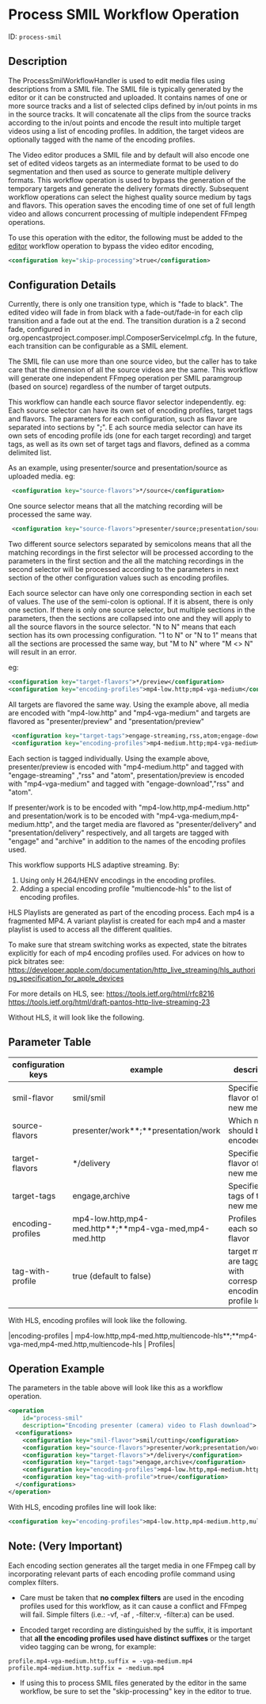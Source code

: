 Process SMIL Workflow Operation
=======================================

ID: `process-smil`


Description
-----------

The ProcessSmilWorkflowHandler is used to edit media files using descriptions from a SMIL file.
The SMIL file is typically generated by the editor or it can be constructed and uploaded.
It contains names of one or more source tracks and a list of selected clips defined by
in/out points in ms in the source tracks.
It will concatenate all the clips from the source tracks according to the in/out points and encode the result into
multiple target videos using a list of encoding profiles.
In addition, the target videos are optionally tagged with the name of the encoding profiles.

The Video editor produces a SMIL file and by default will also encode one set of edited videos
targets as an intermediate format to be used to do segmentation and then used as source to generate multiple delivery
formats.
This workflow operation is used to bypass the generation of the temporary targets and generate the delivery formats
directly.
Subsequent workflow operations can select the highest quality source medium by tags and flavors.
This operation saves the encoding time of one set of full length video and allows concurrent
processing of multiple independent FFmpeg operations.

To use this operation with the editor, the following must be added to the [editor](editor-woh.md) workflow operation
to bypass the video editor encoding,

```xml
<configuration key="skip-processing">true</configuration>
```

Configuration Details
---------------------

Currently, there is only one transition type, which is "fade to black".
The edited video will fade in from black with a fade-out/fade-in for each clip transition and a fade out at the end.
The transition duration is a 2 second fade, configured in org.opencastproject.composer.impl.ComposerServiceImpl.cfg.
In the future, each transition can be configurable as a SMIL element.

The SMIL file can use more than one source video, but the caller has to take care that the dimension of
all the source videos are the same.
This workflow will generate one independent FFmpeg operation per SMIL paramgroup (based on source) regardless
of the number of target outputs.

This workflow can handle each source flavor selector independently.
eg: Each source selector can have its own set of encoding profiles, target tags and flavors.
The parameters for each configuration, such as flavor are separated into sections by "**;**".
E
ach source media selector can have its own sets of encoding profile ids (one for each target recording)
and target tags,
as well as its own set of target tags and flavors, defined as a comma delimited list.


As an example, using presenter/source and presentation/source as uploaded media.
eg:

```xml
 <configuration key="source-flavors">*/source</configuration>
```

One source selector means that all the matching recording will be processed the same way.

```xml
 <configuration key="source-flavors">presenter/source;presentation/source</configuration>
```

Two different source selectors separated by semicolons means that all the matching recordings in the
first selector will be processed according to the parameters in the first
section and the all the
matching recordings in the second selector will be processed according to the parameters in next section
of the other configuration values such as encoding profiles.

Each source selector can have only one corresponding section in each set of values.
The use of the semi-colon is optional. If it is absent, there is only one section.
If there is only one source selector, but multiple sections in the parameters, then the sections are collapsed
into one and they will apply to all the source flavors in the source selector.
"N to N" means that each section has its own processing configuration.
"1 to N" or "N to 1" means that all the sections are processed the same way,
 but "M to N" where "M <> N" will result in an error.

eg:

```xml
<configuration key="target-flavors">*/preview</configuration>
<configuration key="encoding-profiles">mp4-low.http;mp4-vga-medium</configuration>
```

All targets are flavored the same way.
Using the example above,
all media are encoded with "mp4-low.http" and "mp4-vga-medium" and
targets are flavored as "presenter/preview" and "presentation/preview"

```xml
 <configuration key="target-tags">engage-streaming,rss,atom;engage-download,rss,atom</configuration>
 <configuration key="encoding-profiles">mp4-medium.http;mp4-vga-medium</configuration>
```

Each section is tagged individually. Using the example above,
presenter/preview is encoded with "mp4-medium.http" and tagged with "engage-streaming" ,"rss" and "atom",
presentation/preview is encoded with "mp4-vga-medium" and tagged with "engage-download","rss" and "atom".


If presenter/work is to be encoded with "mp4-low.http,mp4-medium.http" and
presentation/work is to be encoded with "mp4-vga-medium,mp4-medium.http",
and the target media are flavored as "presenter/delivery" and "presentation/delivery" respectively,
and all targets are tagged with "engage" and "archive" in addition to the names of the encoding profiles used.

This workflow supports HLS adaptive streaming.
By:

1) Using only H.264/HENV encodings in the encoding profiles.
2) Adding a special encoding profile "multiencode-hls" to the list of encoding profiles.

HLS Playlists are generated as part of the encoding process. Each mp4 is a fragmented MP4.
A variant playlist is created for each mp4 and a master playlist is used to access all the different qualities.

To make sure that stream switching works as expected, state the bitrates explicitly for each of mp4 encoding profiles used.
For advices on how to pick bitrates see:
https://developer.apple.com/documentation/http_live_streaming/hls_authoring_specification_for_apple_devices

For more details on HLS, see:
https://tools.ietf.org/html/rfc8216
https://tools.ietf.org/html/draft-pantos-http-live-streaming-23

Without HLS, it will look like the following.

Parameter Table
---------------

|configuration keys | example                     | description                                                         |
|-------------------|-----------------------------|---------------------------------------------------------------------|
|smil-flavor        | smil/smil                   | Specifies the flavor of the new media                               |
|source-flavors     | presenter/work**;**presentation/work  | Which media should be encoded                               |
|target-flavors     | \*/delivery                 | Specifies the flavor of the new media                               |
|target-tags        | engage,archive              | Specifies the tags of the new media                                 |
|encoding-profiles  | mp4-low.http,mp4-med.http**;**mp4-vga-med,mp4-med.http | Profiles for each source flavor |
|tag-with-profile   | true (default to false)     | target medium are tagged with corresponding encoding profile Id      |

With HLS, encoding profiles will look like the following.

|encoding-profiles  | mp4-low.http,mp4-med.http,multiencode-hls**;**mp4-vga-med,mp4-med.http,multiencode-hls | Profiles|


Operation Example
-----------------

The parameters in the table above will look like this as a workflow operation.

```xml
<operation
    id="process-smil"
    description="Encoding presenter (camera) video to Flash download">
  <configurations>
    <configuration key="smil-flavor">smil/cutting</configuration>
    <configuration key="source-flavors">presenter/work;presentation/work</configuration>
    <configuration key="target-flavors">*/delivery</configuration>
    <configuration key="target-tags">engage,archive</configuration>
    <configuration key="encoding-profiles">mp4-low.http,mp4-medium.http*;*mp4-vga-medium,mp4-medium.http</configuration>
    <configuration key="tag-with-profile">true</configuration>
  </configurations>
</operation>
```

With HLS, encoding profiles line will look like:

```xml
<configuration key="encoding-profiles">mp4-low.http,mp4-medium.http,multiencode-hls*;*mp4-vga-medium,mp4-medium.http,multiencode-hls</configuration>
```

Note: (Very Important)
----------------------

Each encoding section generates all the target media in one FFmpeg call by incorporating relevant parts
of each encoding profile command using complex filters.

* Care must be taken that **no complex filters** are used in the encoding profiles used for this workflow,
  as it can cause a conflict and FFmpeg will fail.
  Simple filters (i.e.: -vf, -af , -filter:v, -filter:a) can be used.

* Encoded target recording are distinguished by the suffix, it is important that **all the encoding profiles
  used have distinct suffixes** or the target video tagging can be wrong, for example:

```properties
profile.mp4-vga-medium.http.suffix = -vga-medium.mp4
profile.mp4-medium.http.suffix = -medium.mp4
```

* If using this to process SMIL files generated by the editor in the same workflow,
  be sure to set the "skip-processing" key in the editor to true.
